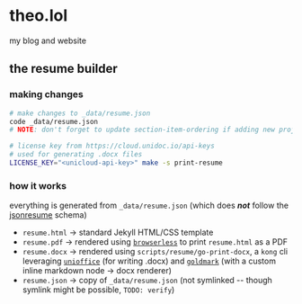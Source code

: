 # theo.lol

my blog and website

## the resume builder


### making changes
```bash
# make changes to _data/resume.json
code _data/resume.json 
# NOTE: don't forget to update section-item-ordering if adding new project/volunteer items

# license key from https://cloud.unidoc.io/api-keys
# used for generating .docx files
LICENSE_KEY="<unicloud-api-key>" make -s print-resume
```

### how it works

everything is generated from `_data/resume.json` (which does _**not**_ follow the [jsonresume](https://jsonresume.org/schema) schema)

* `resume.html` -> standard Jekyll HTML/CSS template
* `resume.pdf` -> rendered using [`browserless`](https://github.com/browserless/browserless) to print `resume.html` as a PDF
* `resume.docx` -> rendered using `scripts/resume/go-print-docx`, a  `kong` cli leveraging [`unioffice`](https://unidoc.io/unioffice/) (for writing .docx) and [`goldmark`](https://github.com/yuin/goldmark) (with a custom inline markdown node -> docx renderer)
* `resume.json` -> copy of `_data/resume.json` (not symlinked -- though symlink might be possible, `TODO: verify`)